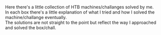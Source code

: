 Here there's a little collection of HTB machines/challanges solved by me.  
In each box there's a little explanation of what I tried and how I solved the machine/challange eventually.  
The solutions are not straight to the point but reflect the way I approached and solved the box/chall.
